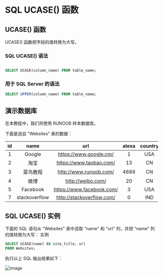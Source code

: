 # SQL UCASE() 函数
## UCASE() 函数
UCASE() 函数把字段的值转换为大写。
### SQL UCASE() 语法
```sql

SELECT UCASE(column_name) FROM table_name;
```
### 用于 SQL Server 的语法
```sql
SELECT UPPER(column_name) FROM table_name;

```
## 演示数据库
在本教程中，我们将使用 RUNOOB 样本数据库。

下面是选自 "Websites" 表的数据：

|  id  | name         | url                       | alexa | country |
|:----:|:------------:|:-------------------------:|:-----:|:-------:|
| 1  | Google       | https://www.google.cm/    | 1     | USA     |
| 2  | 淘宝          | https://www.taobao.com/   | 13    | CN      |
| 3  | 菜鸟教程      | http://www.runoob.com/    | 4689  | CN      |
| 4  | 微博          | http://weibo.com/         | 20    | CN      |
| 5  | Facebook     | https://www.facebook.com/ | 3     | USA     |
| 7  | stackoverflow | http://stackoverflow.com/ |   0 | IND     |

## SQL UCASE() 实例
下面的 SQL 语句从 "Websites" 表中选取 "name" 和 "url" 列，并把 "name" 列的值转换为大写：
实例
```sql
SELECT UCASE(name) AS site_title, url
FROM Websites;
```
执行以上 SQL 输出结果如下：

![image](https://user-images.githubusercontent.com/18340126/173587706-936813ec-3c47-4ace-b162-565a8300fa27.png)
